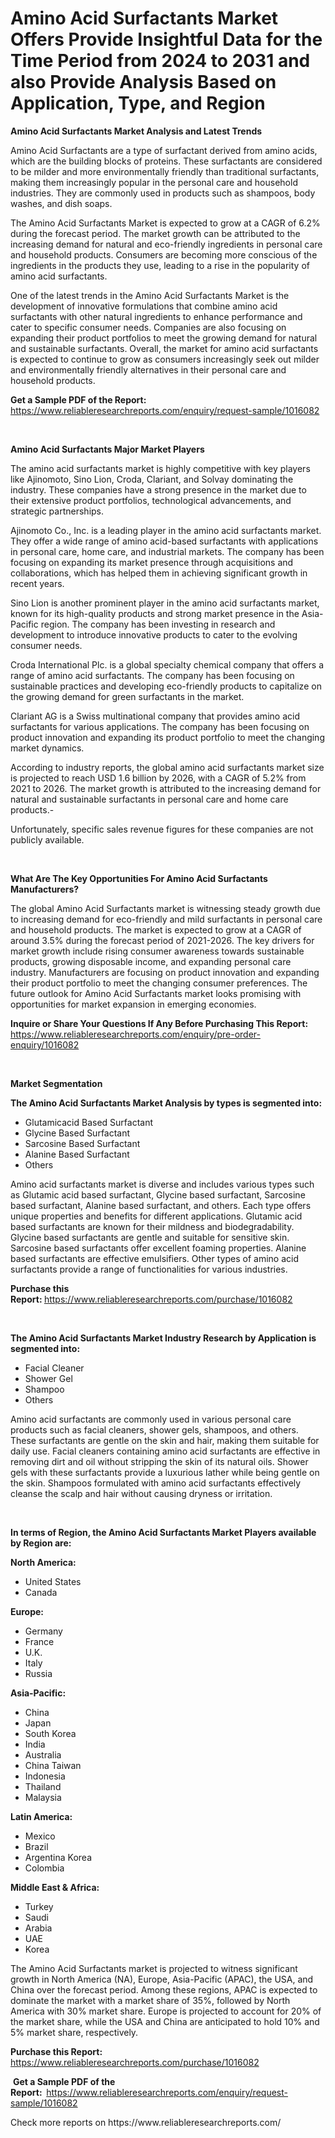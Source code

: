 <p><h1>Amino Acid Surfactants Market Offers Provide Insightful Data for the Time Period from 2024 to 2031 and also Provide Analysis Based on Application, Type, and Region</h1></p><p><strong>Amino Acid Surfactants Market Analysis and Latest Trends</strong></p>
<p><p>Amino Acid Surfactants are a type of surfactant derived from amino acids, which are the building blocks of proteins. These surfactants are considered to be milder and more environmentally friendly than traditional surfactants, making them increasingly popular in the personal care and household industries. They are commonly used in products such as shampoos, body washes, and dish soaps.</p><p>The Amino Acid Surfactants Market is expected to grow at a CAGR of 6.2% during the forecast period. The market growth can be attributed to the increasing demand for natural and eco-friendly ingredients in personal care and household products. Consumers are becoming more conscious of the ingredients in the products they use, leading to a rise in the popularity of amino acid surfactants.</p><p>One of the latest trends in the Amino Acid Surfactants Market is the development of innovative formulations that combine amino acid surfactants with other natural ingredients to enhance performance and cater to specific consumer needs. Companies are also focusing on expanding their product portfolios to meet the growing demand for natural and sustainable surfactants. Overall, the market for amino acid surfactants is expected to continue to grow as consumers increasingly seek out milder and environmentally friendly alternatives in their personal care and household products.</p></p>
<p><strong>Get a Sample PDF of the Report:&nbsp;</strong> <a href="https://www.reliableresearchreports.com/enquiry/request-sample/1016082">https://www.reliableresearchreports.com/enquiry/request-sample/1016082</a></p>
<p>&nbsp;</p>
<p><strong>Amino Acid Surfactants Major Market Players</strong></p>
<p><p>The amino acid surfactants market is highly competitive with key players like Ajinomoto, Sino Lion, Croda, Clariant, and Solvay dominating the industry. These companies have a strong presence in the market due to their extensive product portfolios, technological advancements, and strategic partnerships.</p><p>Ajinomoto Co., Inc. is a leading player in the amino acid surfactants market. They offer a wide range of amino acid-based surfactants with applications in personal care, home care, and industrial markets. The company has been focusing on expanding its market presence through acquisitions and collaborations, which has helped them in achieving significant growth in recent years.</p><p>Sino Lion is another prominent player in the amino acid surfactants market, known for its high-quality products and strong market presence in the Asia-Pacific region. The company has been investing in research and development to introduce innovative products to cater to the evolving consumer needs.</p><p>Croda International Plc. is a global specialty chemical company that offers a range of amino acid surfactants. The company has been focusing on sustainable practices and developing eco-friendly products to capitalize on the growing demand for green surfactants in the market.</p><p>Clariant AG is a Swiss multinational company that provides amino acid surfactants for various applications. The company has been focusing on product innovation and expanding its product portfolio to meet the changing market dynamics.</p><p>According to industry reports, the global amino acid surfactants market size is projected to reach USD 1.6 billion by 2026, with a CAGR of 5.2% from 2021 to 2026. The market growth is attributed to the increasing demand for natural and sustainable surfactants in personal care and home care products.-</p><p>Unfortunately, specific sales revenue figures for these companies are not publicly available.</p></p>
<p>&nbsp;</p>
<p><strong>What Are The Key Opportunities For Amino Acid Surfactants Manufacturers?</strong></p>
<p><p>The global Amino Acid Surfactants market is witnessing steady growth due to increasing demand for eco-friendly and mild surfactants in personal care and household products. The market is expected to grow at a CAGR of around 3.5% during the forecast period of 2021-2026. The key drivers for market growth include rising consumer awareness towards sustainable products, growing disposable income, and expanding personal care industry. Manufacturers are focusing on product innovation and expanding their product portfolio to meet the changing consumer preferences. The future outlook for Amino Acid Surfactants market looks promising with opportunities for market expansion in emerging economies.</p></p>
<p><strong>Inquire or Share Your Questions If Any Before Purchasing This Report:</strong> <a href="https://www.reliableresearchreports.com/enquiry/pre-order-enquiry/1016082">https://www.reliableresearchreports.com/enquiry/pre-order-enquiry/1016082</a></p>
<p>&nbsp;</p>
<p><strong>Market Segmentation</strong></p>
<p><strong>The Amino Acid Surfactants Market Analysis by types is segmented into:</strong></p>
<p><ul><li>Glutamicacid Based Surfactant</li><li>Glycine Based Surfactant</li><li>Sarcosine Based Surfactant</li><li>Alanine Based Surfactant</li><li>Others</li></ul></p>
<p><p>Amino acid surfactants market is diverse and includes various types such as Glutamic acid based surfactant, Glycine based surfactant, Sarcosine based surfactant, Alanine based surfactant, and others. Each type offers unique properties and benefits for different applications. Glutamic acid based surfactants are known for their mildness and biodegradability. Glycine based surfactants are gentle and suitable for sensitive skin. Sarcosine based surfactants offer excellent foaming properties. Alanine based surfactants are effective emulsifiers. Other types of amino acid surfactants provide a range of functionalities for various industries.</p></p>
<p><strong>Purchase this Report:&nbsp;</strong><a href="https://www.reliableresearchreports.com/purchase/1016082">https://www.reliableresearchreports.com/purchase/1016082</a></p>
<p>&nbsp;</p>
<p><strong>The Amino Acid Surfactants Market Industry Research by Application is segmented into:</strong></p>
<p><ul><li>Facial Cleaner</li><li>Shower Gel</li><li>Shampoo</li><li>Others</li></ul></p>
<p><p>Amino acid surfactants are commonly used in various personal care products such as facial cleaners, shower gels, shampoos, and others. These surfactants are gentle on the skin and hair, making them suitable for daily use. Facial cleaners containing amino acid surfactants are effective in removing dirt and oil without stripping the skin of its natural oils. Shower gels with these surfactants provide a luxurious lather while being gentle on the skin. Shampoos formulated with amino acid surfactants effectively cleanse the scalp and hair without causing dryness or irritation.</p></p>
<p>&nbsp;</p>
<p><strong>In terms of Region, the Amino Acid Surfactants Market Players available by Region are:</strong></p>
<p>
    <p> <strong> North America: </strong>
        <ul>
            <li>United States</li>
            <li>Canada</li>
        </ul>
        </p> 
    <p> <strong> Europe: </strong>
        <ul>
            <li>Germany</li>
            <li>France</li>
            <li>U.K.</li>
            <li>Italy</li>
            <li>Russia</li>
        </ul>
        </p> 
    <p> <strong> Asia-Pacific: </strong>
        <ul>
            <li>China</li>
            <li>Japan</li>
            <li>South Korea</li>
            <li>India</li>
            <li>Australia</li>
            <li>China Taiwan</li>
            <li>Indonesia</li>
            <li>Thailand</li>
            <li>Malaysia</li>
        </ul>
        </p> 
    <p> <strong> Latin America: </strong>
        <ul>
            <li>Mexico</li>
            <li>Brazil</li>
            <li>Argentina Korea</li>
            <li>Colombia</li>
        </ul>
        </p> 
    <p> <strong> Middle East & Africa: </strong>
        <ul>
            <li>Turkey</li>
            <li>Saudi</li>
            <li>Arabia</li>
            <li>UAE</li>
            <li>Korea</li>
        </ul>
    </p>
    </p>
<p><p>The Amino Acid Surfactants market is projected to witness significant growth in North America (NA), Europe, Asia-Pacific (APAC), the USA, and China over the forecast period. Among these regions, APAC is expected to dominate the market with a market share of 35%, followed by North America with 30% market share. Europe is projected to account for 20% of the market share, while the USA and China are anticipated to hold 10% and 5% market share, respectively.</p></p>
<p><strong>Purchase this Report: </strong><a href="https://www.reliableresearchreports.com/purchase/1016082">https://www.reliableresearchreports.com/purchase/1016082</a></p>
<p>&nbsp;<strong>Get a Sample PDF of the Report:&nbsp;&nbsp;</strong><a href="https://www.reliableresearchreports.com/enquiry/request-sample/1016082">https://www.reliableresearchreports.com/enquiry/request-sample/1016082</a></p>
<p><strong></strong></p>
<p>Check more reports on https://www.reliableresearchreports.com/</p>